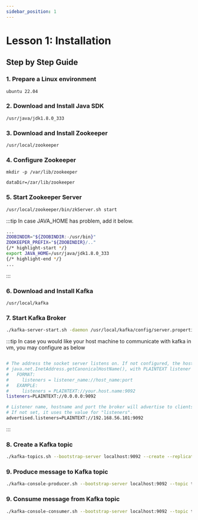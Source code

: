 ```yaml
---
sidebar_position: 1
---
```


# Lesson 1:  Installation

## Step by Step Guide

### 1. Prepare a Linux environment
```shell
ubuntu 22.04
```
### 2. Download and Install Java SDK
```
/usr/java/jdk1.8.0_333
```
### 3. Download and Install Zookeeper
```
/usr/local/zookeeper
```

### 4. Configure Zookeeper
```shell title="Create dataDir"
mkdir -p /var/lib/zookeeper
```

```shell title="/usr/local/zookeeper/conf/zoo.cfg"
dataDir=/zar/lib/zookeeper
```

### 5. Start Zookeeper Server
```bash 
/usr/local/zookeeper/bin/zkServer.sh start
```
:::tip
In case JAVA_HOME has problem, add it below.

```bash title="usr/local/zookeeper/bin/zkEnv.sh"
...
ZOOBINDIR="${ZOOBINDIR:-/usr/bin}"
ZOOKEEPER_PREFIX="${ZOOBINDIR}/.."
{/* highlight-start */}
export JAVA_HOME=/usr/java/jdk1.8.0_333
{/* highlight-end */}
...
```
:::

### 6. Download and Install Kafka
```
/usr/local/kafka
```

### 7. Start Kafka Broker
```bash
./kafka-server-start.sh -daemon /usr/local/kafka/config/server.properties 
```
:::tip
In case you would like your host machine to communicate with kafka in vm, you may configure as below

```bash title="usr/local/kafka/config/server.properties"

# The address the socket server listens on. If not configured, the host name will be equal to the value of
# java.net.InetAddress.getCanonicalHostName(), with PLAINTEXT listener name, and port 9092.
#   FORMAT:
#     listeners = listener_name://host_name:port
#   EXAMPLE:
#     listeners = PLAINTEXT://your.host.name:9092
listeners=PLAINTEXT://0.0.0.0:9092

# Listener name, hostname and port the broker will advertise to clients.
# If not set, it uses the value for "listeners".
advertised.listeners=PLAINTEXT://192.168.56.101:9092

```
:::

### 8. Create a Kafka topic
```bash
./kafka-topics.sh --bootstrap-server localhost:9092 --create --replication-factor 1 --partitions 1 --topic test
```

### 9. Produce message to Kafka topic
```bash
./kafka-console-producer.sh --bootstrap-server localhost:9092 --topic test
```

### 9. Consume message from Kafka topic
```bash
./kafka-console-consumer.sh --bootstrap-server localhost:9092 --topic test --from-beginning
```